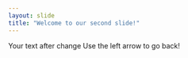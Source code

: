 ```yaml
---
layout: slide
title: "Welcome to our second slide!"
---
```

Your text after change
Use the left arrow to go back!

